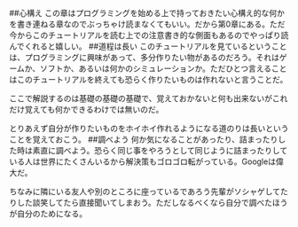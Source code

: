 ##心構え
この章はプログラミングを始める上で持っておきたい心構え的な何かを書き連ねる章なのでぶっちゃけ読まなくてもいい。だから第0章にある。ただ今からこのチュートリアルを読む上での注意書き的な側面もあるのでやっぱり読んでくれると嬉しい。
##道程は長い
このチュートリアルを見ているということは、プログラミングに興味があって、多分作りたい物があるのだろう。それはゲームか、ソフトか、あるいは何かのシミュレーションか。ただひとつ言えることはこのチュートリアルを終えても恐らく作りたいものは作れないと言うことだ。

ここで解説するのは基礎の基礎の基礎で、覚えておかないと何も出来ないがこれだけ覚えても何かできるわけでは無いのだ。

とりあえず自分が作りたいものをホイホイ作れるようになる道のりは長いということを覚えておこう。
##調べよう
何か気になることがあったり、詰まったりした時は素直に調べよう。恐らく同じ事をやろうとして同じように詰まったりしている人は世界にたくさんいるから解決策もゴロゴロ転がっている。Googleは偉大だ。

ちなみに隣にいる友人や別のところに座っているであろう先輩がソシャゲしてたりした談笑してたら直接聞いてしまおう。ただしなるべくなら自分で調べたほうが自分のためになる。
